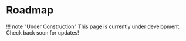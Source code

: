 # Roadmap

!!! note "Under Construction"
    This page is currently under development. Check back soon for updates!

